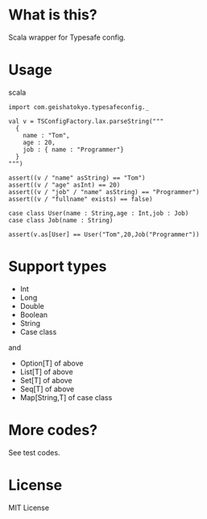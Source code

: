 # What is this?

Scala wrapper for Typesafe config.

# Usage

scala

    import com.geishatokyo.typesafeconfig._
    
    val v = TSConfigFactory.lax.parseString("""
      {
        name : "Tom",
        age : 20,
        job : { name : "Programmer"}
      }
    """)

    assert((v / "name" asString) == "Tom")
    assert((v / "age" asInt) == 20)
    assert((v / "job" / "name" asString) == "Programmer")
    assert((v / "fullname" exists) == false)
    
    case class User(name : String,age : Int,job : Job)
    case class Job(name : String)
    
    assert(v.as[User] == User("Tom",20,Job("Programmer"))

# Support types

* Int
* Long
* Double
* Boolean
* String
* Case class

and 

* Option[T] of above
* List[T] of above
* Set[T] of above
* Seq[T] of above
* Map[String,T] of case class

# More codes?

See test codes.


# License

MIT License
